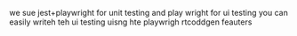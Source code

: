 we sue jest+playwright for unit testing and play wright for ui testing you can easily writeh teh ui testing uisng hte playwrigh rtcoddgen feauters 
